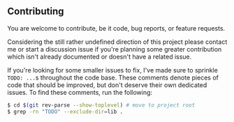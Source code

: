 Contributing
---

You are welcome to contribute, be it code, bug reports, or feature requests.

Considering the still rather undefined direction of this project please contact me or start a discussion issue if you're planning some greater contribution which isn't already documented or doesn't have a related issue.

If you're looking for some smaller issues to fix, I've made sure to sprinkle `TODO: ...`s throughout the code base.
These comments denote pieces of code that should be improved, but don't deserve their own dedicated issues.
To find these comments, run the following:

```sh
$ cd $(git rev-parse --show-toplevel) # move to project root
$ grep -rn "TODO" --exclude-dir=lib .
```
